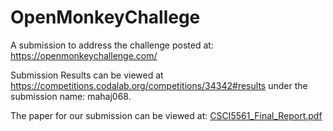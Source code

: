 # OpenMonkeyChallege

A submission to address the challenge posted at: https://openmonkeychallenge.com/

Submission Results can be viewed at https://competitions.codalab.org/competitions/34342#results under the submission name: mahaj068.

The paper for our submission can be viewed at: 
[CSCI5561_Final_Report.pdf](https://github.com/MattyChoi/CPM_U-Net/files/8864296/CSCI5561_Final_Report.pdf)
